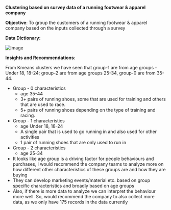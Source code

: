 **Clustering based on survey data of a running footwear & apparel company**

**Objective**: To group the customers of a running footwear & apparel company based on the inputs collected through a survey


**Data Dictionary:**

![image](https://github.com/madhurimareddyv/Clustering-based-on-survey-data-of-a-running-footwear-apparel-company/assets/165343880/8e13d722-dc27-4856-a2f4-dcb31015b58a)

**Insights and Recommendations**:

From Kmeans clusters we have seen that group-1 are from age groups - Under 18, 18-24; group-2 are from age groups 25-34, group-0 are from 35-44.
- Group - 0 characteristics
  - age 35-44
  - 3+ pairs of running shoes, some that are used for training and others that are used to race.
  - 5+ pairs of running shoes depending on the type of training and racing.
- Group - 1 characteristics
  - age Under 18, 18-24
  - A single pair that is used to go running in and also used for other activities
  - 1 pair of running shoes that are only used to run in
- Group - 2 characteristics
  - age 25-34
- It looks like age group is a driving factor for people behaviours and purchases, I would recommend the company teams to analyze more on how different other characteristics of these groups are and how they are buying
- They can develop marketing events/material etc. based on group specific characteristics and broadly based on age groups
- Also, if there is more data to analyze we can interpret the behaviour more well. So, would recommend the company to also collect more data, as we only have 175 records in the data currently
